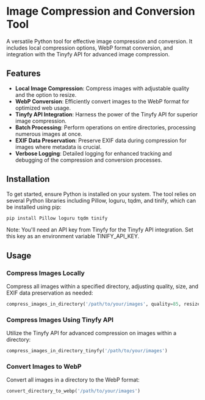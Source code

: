 # Image Compression and Conversion Tool

A versatile Python tool for effective image compression and conversion. It includes local compression options, WebP format conversion, and integration with the Tinyfy API for advanced image compression.

## Features

- **Local Image Compression**: Compress images with adjustable quality and the option to resize.
- **WebP Conversion**: Efficiently convert images to the WebP format for optimized web usage.
- **Tinyfy API Integration**: Harness the power of the Tinyfy API for superior image compression.
- **Batch Processing**: Perform operations on entire directories, processing numerous images at once.
- **EXIF Data Preservation**: Preserve EXIF data during compression for images where metadata is crucial.
- **Verbose Logging**: Detailed logging for enhanced tracking and debugging of the compression and conversion processes.

## Installation

To get started, ensure Python is installed on your system. The tool relies on several Python libraries including Pillow, loguru, tqdm, and tinify, which can be installed using pip:

```bash
pip install Pillow loguru tqdm tinify
```
Note: You'll need an API key from Tinyfy for the Tinyfy API integration. Set this key as an environment variable TINIFY_API_KEY.

## Usage

### Compress Images Locally

Compress all images within a specified directory, adjusting quality, size, and EXIF data preservation as needed:

```python
compress_images_in_directory('/path/to/your/images', quality=85, resize=(800, 600), preserve_exif=True)
```
### Compress Images Using Tinyfy API

Utilize the Tinyfy API for advanced compression on images within a directory:
```python
compress_images_in_directory_tinyfy('/path/to/your/images')
```
### Convert Images to WebP

Convert all images in a directory to the WebP format:
```python
convert_directory_to_webp('/path/to/your/images')
```
